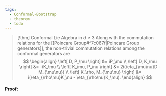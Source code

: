 ```yaml
---
tags:
  - Conformal-Bootstrap
  - theorem
  - todo
---
```


> [!thm] Conformal Lie Algebra in $d\geq3$
> Along with the commutation relations for the [[Poincare Group#^7c067f|Poincare Group generators]], the non-trivial commutation relations among the conformal generators are
> $$
> \begin{align}
> \left[ D, P_\mu \right] &= iP_\mu \\
> \left[ D, K_\mu \right] &= -iK_\mu \\
> \left[ K_\mu, P_\nu \right] &= 2i(\eta_{\mu\nu}D - M_{\mu\nu}) \\
> \left[ K_\rho, M_{\mu\nu} \right] &= i(\eta_{\rho\mu}K_\nu - \eta_{\rho\nu}K_\mu).
> \end{align}
> $$

#### Proof:
